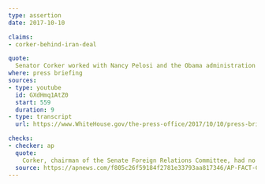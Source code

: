 ```yaml
---
type: assertion
date: 2017-10-10

claims:
- corker-behind-iran-deal

quote:
  Senator Corker worked with Nancy Pelosi and the Obama administration to pave the way for that legislation and basically rolled out the red carpet for the Iran deal.
where: press briefing
sources:
- type: youtube
  id: GXdHmq1AtZ0
  start: 559
  duration: 9
- type: transcript
  url: https://www.WhiteHouse.gov/the-press-office/2017/10/10/press-briefing-press-secretary-sarah-sanders-10102017-21

checks:
- checker: ap
  quote:
    Corker, chairman of the Senate Foreign Relations Committee, had no role in crafting the 2015 international agreement forged by the U.S. and other world powers to constrain Iran's ability to build a nuclear arsenal. Corker was a vocal opponent of the accord and argued President Barack Obama should have made the seven-nation pact a treaty subject to approval by the Senate.
  source: https://apnews.com/f805c26f59184f2781e33793aa817346/AP-FACT-CHECK:-WH-wrong-in-saying-Corker-behind-Iran-deal
---
```

